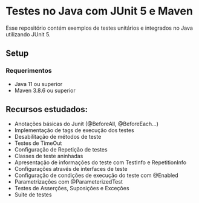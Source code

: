 
# Testes no Java com JUnit 5 e Maven

Esse repositório contém exemplos de testes unitários e integrados no Java utilizando JUnit 5.

## Setup
### Requerimentos
* Java 11 ou superior
* Maven 3.8.6 ou superior

## Recursos estudados:

* Anotações básicas do Junit (@BeforeAll, @BeforeEach...)
* Implementação de tags de execução dos testes
* Desabilitação de métodos de teste
* Testes de TimeOut 
* Configuração de Repetição de testes
* Classes de teste aninhadas
* Apresentação de informações do teste com TestInfo e RepetitionInfo 
* Configurações através de interfaces de teste
* Configuração de condições de execução do teste com @Enabled
* Parametrizações com @ParameterizedTest
* Testes de Asserções, Suposições e Exceções
* Suite de testes
